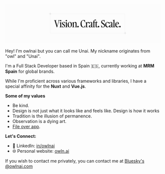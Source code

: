 ![banner](/ghbanner.jpg)

Hey! I'm owlnai but you can call me Unai. My nickname originates from "owl" and "Unai".

I'm a Full Stack Developer based in Spain 🇪🇸, currently working at **MRM Spain** for global brands.

While I'm proficient across various frameworks and libraries, I have a special affinity for the **Nuxt** and **Vue.js**.

**Some of my values**

* Be kind.
* Design is not just what it looks like and feels like. Design is how it works
* Tradition is the illusion of permanence.
* Observation is a dying art.
* [File over app](https://stephango.com/file-over-app).

**Let's Connect:**

* 🔗 LinkedIn: [in/owlnai](www.linkedin.com/in/owlnai)
* 🌐 Personal website: [owln.ai](https://owln.ai)

If you wish to contact me privately, you can contact me at [Bluesky's @owlnai.com](https://bsky.app/profile/owlnai.com)
